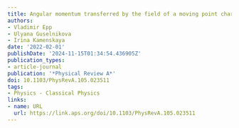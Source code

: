 ```yaml
---
title: Angular momentum transferred by the field of a moving point charge
authors:
- Vladimir Epp
- Ulyana Guselnikova
- Irina Kamenskaya
date: '2022-02-01'
publishDate: '2024-11-15T01:34:54.436905Z'
publication_types:
- article-journal
publication: '*Physical Review A*'
doi: 10.1103/PhysRevA.105.023511
tags:
- Physics - Classical Physics
links:
- name: URL
  url: https://link.aps.org/doi/10.1103/PhysRevA.105.023511
---
```


